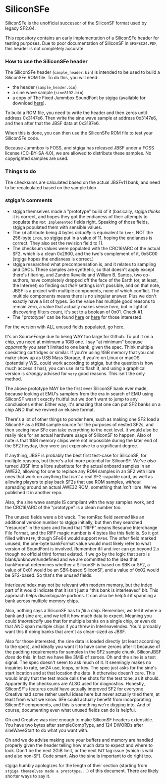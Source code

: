 # SiliconSFe

SiliconSFe is the unofficial successor of the SiliconSF format used by legacy SF2.04.

This repository contains an early implementation of a SiliconSFe header for testing purposes. Due to poor documentation of SiliconSF in `SFSPEC24.PDF`, this header is not completely accurate.

### How to use the SiliconSFe header

The SiliconSFe header (`sample_header.bin`) is intended to be used to build a SiliconSFe ROM file. To do this, you will need:

- the header (`sample_header.bin`)
- a sine wave sample (`sine8192.bin`)
- a copy of The Fixed Jummbox SoundFont by stgiga (available for download [here](https://musical-artifacts.com/artifacts/2722)).

To build a ROM file, you need to write the header and then zeros until address 0x3147e6. Then write the sine wave sample at address 0x3147e6, and then after that the JBSF data at 0x3187e6. 

When this is done, you can then use the SiliconSFe ROM file to test your SiliconSFe code.

Because Jummbox is FOSS, and stgiga has released JBSF under a FOSS license (CC-BY-SA 4.0), we are allowed to distribute these samples. No copyrighted samples are used.

### Things to do

The checksums are calculated based on the actual JBSFv11 bank, and need to be recalculated based on the sample blob. 

### stgiga's comments

- stgiga themselves made a "prototype" build of it (basically, stgiga *thinks* it is correct, and hopes they got the endianess of their attempts to populate the `Not Implemented` fields right. Speaking of those fields, stgiga populated them with sensible values.
- The `id` attribute being 4 bytes *actually* is equivalent to `iver`, NOT the 256-byte `irom`, so stgiga put in a value of 11, hoping the endianess is correct. They also set the revision field to 11.
- The checksum values were populated with the CRC16/ARC of the actual SF2, which is a clean 0x2900, and the two's complement of it, 0x5C00 (stgiga hopes the endianess is correct.)
- stgiga researched what precompensation is, and it relates to sampling and DACs. These samples are synthetic, so that doesn't apply except there's filtering, and Zandro Reveille and William B. Santos, two co-authors, have completely dropped off the face of the Earth (or, at least, the Internet) so finding out *their* settings isn't possible, and on that note, JBSF is a project with multiple components, none of which conflict. The multiple components means there is no singular answer. Plus we don't exactly have a list of types. So the value has multiple good reasons to remain zero, a value that actually makes sense *here*, but in light of discovering filters count, it's set to a boolean of 0x01. Check #1.
- The "prototype" can be found [here](https://sourceforge.net/projects/stgigasoundfonts/files/soundfonts/SiliconJBSF.7z/download) or [here](https://sourceforge.net/projects/stgigasoundfonts/files/soundfonts/SiliJBSF.BIN/download) for those interested.

For the version with ALL unused fields populated, go [here](https://sourceforge.net/projects/stgigasoundfonts/files/soundfonts/bleedingedge/SiliJBSF.DAT/download).

It's on SourceForge due to being WAY too large for Github. To put it on a chip, you need at minimum a 1GiB one. I say "at minimum" because *apparently* you aren't limited to one bank, given the spec. Think multiple coexisting cartridges or similar.
If you're using 1GiB memory that you can make show up as USB Mass Storage, if you're on Linux or macOS (potentially WSL could work according to stgiga, but the question is how much access it has), you can use `dd` to flash it, and using a graphical version is *strongly* advised for `very` good reasons. This isn't the only method.

The above prototype MAY be the first ever SiliconSF bank ever made, because looking at EMU's samplers from the era in search of EMU using SiliconSF wasn't exactly fruitful but we don't want to jump to any conclusions either. Either way, it's amazing that one can put SF2 banks on a chip AND that we revived an elusive format.

There's a lot of other things to ponder here, such as making one SF2 load a SiliconSF as a ROM sample source for the purposes of nested SF2s, and then seeing how SFe can take everything to the next level. It would also be really nice for an actual hardware usage of SiliconSF to happen. Also of note is that 1GiB memory chips were not impossible during the later end of the SF2 heyday, they were just expensive to a significant degree. 

If anything, JBSF is probably the best first test-case for SiliconSF, for multiple reasons, but there's a lot more potential for SiliconSF. We've *also* turned JBSF into a libre substitute for the actual onboard samples in an AWE32, allowing for one to replace any ROM samples in an SF2 with libre ones that work on anything that *isn't* a real SF2-capable card, as well as allowing players to play back SF2s that use ROM samples, *without* spreading around an actual AWE32 ROM, something that *isn't* libre. We've published it in another repo.

Also, the sine wave sample IS compliant with the way samples work, and the CRC16/ARC of the "prototype" is a clean number too.

The unused fields were a bit wack. The romRsc field *seemed* like an additional version number to stgiga initially, but then they searched "resource" in the spec and found that "RIFF" means Resource Interchange File Format, and the RIFF magic number is 4 bytes like this field is. So it got filled with `RIFF`, though SFe64 would support `RF64`. The *other* field marked unused, the one-byte bankFormat value would most likely refer to what version of SoundFont is involved. Remember ifil and iver can go beyond 2.x though no official third format existed. If we go by the logic that zero is blank/unknown/undefined and we are committed to the idea that bankFormat determines whether a SiliconSF is based on SBK or SF2, a value of 0x01 would be an SBK-based SiliconSF, and a value of 0x02 would be SF2-based.
So that's the *unused* fields.

InterleaveIndex may not be relevant with modern memory, but the index part of it would indicate that it isn't just a "this bank is interleaved" bit. This approach helps disambiguate portions. It can also be helpful if spanning a bank across multiple memory chips. 

Also, nothing says a SiliconSF has to *fill* a chip. Remember, *we* tell it where a bank and sine are, and *we* tell it how much data to expect. Meaning you could *theoretically* use that for multiple banks on a single chip, or even do that AND span multiple chips if you threw in InterleaveIndex. You'd probably want this if doing banks that aren't as clean-sized as JBSF. 

Also for those interested, the sine data is loaded directly (at least according to the spec), and ideally you want it to have some zeroes after it because of the padding requirements for samples in the SF2 sample chunk. SiliconJBSF *does* do this. In fact we have like 3MiB of zeroes. Oh and the sine is a test signal. The spec doesn't seem to ask much of it. It seemingly makes no inquiries to rate, sm24 use, loops, or key. The spec just asks for the sine's start location and at that location the data. It otherwise doesn't care. This would imply that the test mode calls the shots for the test tone, as it should. Apparently the checksums are ALSO used for diagnostics. Honestly, SiliconSF's features could have actually improved SF2 for everyone. Creative had some rather useful ideas here but never actually tried them, at least from what we know. SFe could actually benefit from incorporating SiliconSF components, and this is something we're digging into. And of course, documenting even what unused fields can do is helpful.

Oh and Creative was nice enough to make SiliconSF headers extensible. You have two bytes after sampleCompType, and 124 DWORDs after sineWaveStart to do what you want with.

Oh and we do advise making sure your buffers and memory are handled properly given the header telling how much data to expect and where to look. Don't be the next 2GiB limit, or the next `PAT` tag issue (which is wild and also non-SF). Code smart.
Also the sine is important to do right too.

stgiga humbly apologizes for the length of their section (starting from `stgiga themselves made a prototype...`) of this document. There are likely shorter ways to say it.
